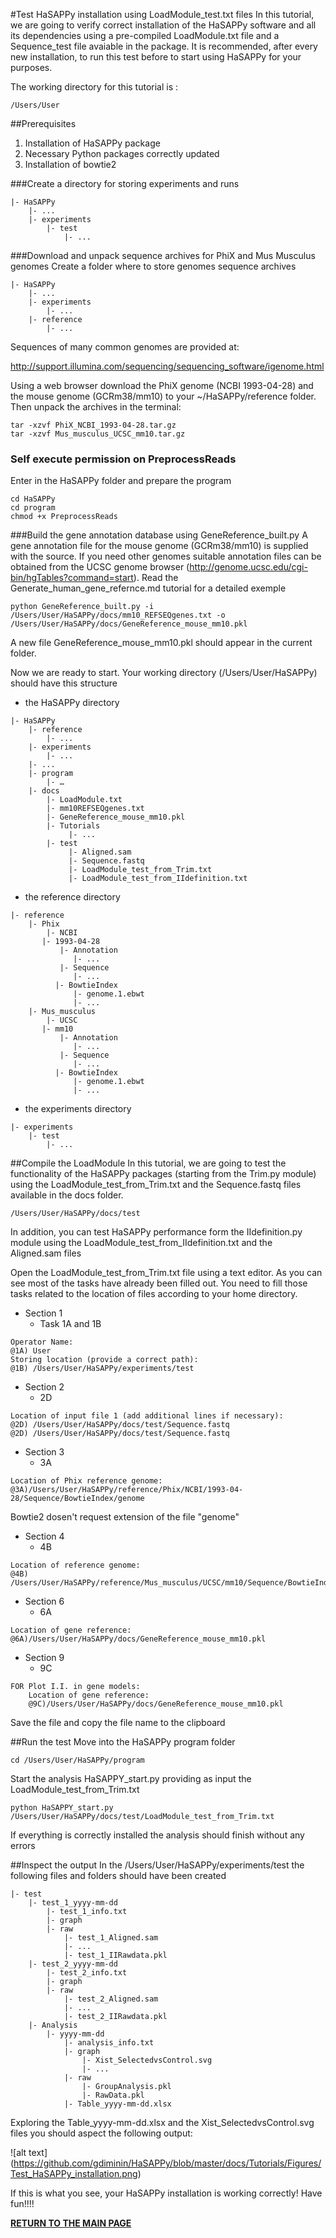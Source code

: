 #Test HaSAPPy installation using LoadModule_test.txt files
In this tutorial, we are going to verify correct installation of the HaSAPPy software and all its dependencies using a pre-compiled LoadModule.txt file and a Sequence_test file avaiable in the package.
It is recommended, after every new installation, to run this test before to start using HaSAPPy for your purposes.

The working directory for this tutorial is :

```
/Users/User
```

##Prerequisites
1. Installation of HaSAPPy package
2. Necessary Python packages correctly updated
3. Installation of bowtie2 

###Create a directory for storing experiments and runs

```
|- HaSAPPy
    |- ...
    |- experiments
        |- test
            |- ...
```

###Download and unpack sequence archives for PhiX and Mus Musculus genomes
Create a folder where to store genomes sequence archives

```
|- HaSAPPy
    |- ...
    |- experiments
        |- ...
    |- reference
        |- ...
```

Sequences of many common genomes are provided at:

http://support.illumina.com/sequencing/sequencing_software/igenome.html

Using a web browser download the PhiX genome (NCBI 1993-04-28) and the mouse genome (GCRm38/mm10) to your ~/HaSAPPy/reference folder. Then unpack the archives in the terminal:

```
tar -xzvf PhiX_NCBI_1993-04-28.tar.gz
tar -xzvf Mus_musculus_UCSC_mm10.tar.gz
```


### Self execute permission on PreprocessReads
 
Enter in the HaSAPPy folder and prepare the program

```
cd HaSAPPy
cd program
chmod +x PreprocessReads 
```

###Build the gene annotation database using GeneReference_built.py
A gene annotation file for the mouse genome (GCRm38/mm10) is supplied with the source. If you need other genomes suitable annotation files can be obtained from the UCSC genome browser (http://genome.ucsc.edu/cgi-bin/hgTables?command=start). 
Read the Generate_human_gene_refernce.md tutorial for a detailed exemple

```
python GeneReference_built.py -i /Users/User/HaSAPPy/docs/mm10_REFSEQgenes.txt -o /Users/User/HaSAPPy/docs/GeneReference_mouse_mm10.pkl
```

A new file GeneReference_mouse_mm10.pkl should appear in the current folder.

Now we are ready to start. Your working directory (/Users/User/HaSAPPy) should have this structure

* the HaSAPPy directory

```
|- HaSAPPy
    |- reference
        |- ...
    |- experiments
        |- ...
    |- ...
    |- program
        |- …
    |- docs
        |- LoadModule.txt
        |- mm10REFSEQgenes.txt
        |- GeneReference_mouse_mm10.pkl
        |- Tutorials
             |- ...
        |- test
             |- Aligned.sam
             |- Sequence.fastq
             |- LoadModule_test_from_Trim.txt
             |- LoadModule_test_from_IIdefinition.txt
```

* the reference directory

```
|- reference
    |- Phix
        |- NCBI
	   |- 1993-04-28
	       |- Annotation
	          |- ...
	       |- Sequence
	          |- ...
		  |- BowtieIndex
		      |- genome.1.ebwt
		      |- ...
    |- Mus_musculus
        |- UCSC
	   |- mm10
	       |- Annotation
	          |- ...
	       |- Sequence
	          |- ...
		  |- BowtieIndex
		      |- genome.1.ebwt
		      |- ...		      
```

* the experiments directory

```
|- experiments
    |- test
        |- ...
```

##Compile the LoadModule
In this tutorial, we are going to test the functionality of the HaSAPPy packages (starting from the Trim.py module) using the LoadModule_test_from_Trim.txt and the Sequence.fastq files available in the docs folder.

```
/Users/User/HaSAPPy/docs/test
```

In addition, you can test HaSAPPy performance form the IIdefinition.py module using the LoadModule_test_from_IIdefinition.txt and the Aligned.sam files

Open the LoadModule_test_from_Trim.txt file using a text editor. As you can see most of the tasks have already been filled out. You need to fill those tasks related to the location of files according to your home directory.

* Section 1
   * Task 1A and 1B

```
Operator Name: 
@1A) User
Storing location (provide a correct path):
@1B) /Users/User/HaSAPPy/experiments/test
```
* Section 2
  * 2D

```
Location of input file 1 (add additional lines if necessary):
@2D) /Users/User/HaSAPPy/docs/test/Sequence.fastq
@2D) /Users/User/HaSAPPy/docs/test/Sequence.fastq
```

* Section 3
  *  3A

```
Location of Phix reference genome:
@3A)/Users/User/HaSAPPy/reference/Phix/NCBI/1993-04-28/Sequence/BowtieIndex/genome
```

Bowtie2 dosen't request extension of the file "genome"

* Section 4
  * 4B

```
Location of reference genome:
@4B) /Users/User/HaSAPPy/reference/Mus_musculus/UCSC/mm10/Sequence/BowtieIndex/genome
```

* Section 6
  * 6A

```
Location of gene reference:
@6A)/Users/User/HaSAPPy/docs/GeneReference_mouse_mm10.pkl
```

* Section 9
  * 9C

```
FOR Plot I.I. in gene models:
	Location of gene reference:
	@9C)/Users/User/HaSAPPy/docs/GeneReference_mouse_mm10.pkl
```

Save the file and copy the file name to the clipboard

##Run the test
Move into the HaSAPPy program folder

```
cd /Users/User/HaSAPPy/program
```

Start the analysis  HaSAPPY_start.py providing as input the LoadModule_test_from_Trim.txt

```
python HaSAPPY_start.py /Users/User/HaSAPPy/docs/test/LoadModule_test_from_Trim.txt
```

If everything is correctly installed the analysis should finish without any errors

##Inspect the output
In the /Users/User/HaSAPPy/experiments/test the following files and folders should have been created

```
|- test
    |- test_1_yyyy-mm-dd
        |- test_1_info.txt
        |- graph
        |- raw
            |- test_1_Aligned.sam
            |- ...
            |- test_1_IIRawdata.pkl
    |- test_2_yyyy-mm-dd
        |- test_2_info.txt
        |- graph
        |- raw
            |- test_2_Aligned.sam
            |- ...
            |- test_2_IIRawdata.pkl
    |- Analysis
        |- yyyy-mm-dd
            |- analysis_info.txt
            |- graph
                |- Xist_SelectedvsControl.svg
                |- ...
            |- raw
                |- GroupAnalysis.pkl
                |- RawData.pkl
            |- Table_yyyy-mm-dd.xlsx
```

Exploring the Table_yyyy-mm-dd.xlsx and the Xist_SelectedvsControl.svg files you should aspect the following output:

![alt text] (https://github.com/gdiminin/HaSAPPy/blob/master/docs/Tutorials/Figures/Test_HaSAPPy_installation.png)

If this is what you see, your HaSAPPy installation is working correctly! Have fun!!!!


[**RETURN TO THE MAIN PAGE**](https://github.com/gdiminin/HaSAPPy/blob/master/README.md)
